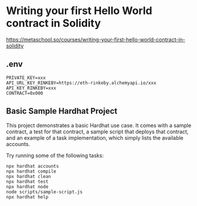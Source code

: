 # Writing your first Hello World contract in Solidity

https://metaschool.so/courses/writing-your-first-hello-world-contract-in-solidity

## .env

```
PRIVATE_KEY=xxx
API_URL_KEY_RINKEBY=https://eth-rinkeby.alchemyapi.io/xxx
API_KEY_RINKEBY=xxx
CONTRACT=0x000
```

## Basic Sample Hardhat Project

This project demonstrates a basic Hardhat use case. It comes with a sample contract, a test for that contract, a sample script that deploys that contract, and an example of a task implementation, which simply lists the available accounts.

Try running some of the following tasks:

```shell
npx hardhat accounts
npx hardhat compile
npx hardhat clean
npx hardhat test
npx hardhat node
node scripts/sample-script.js
npx hardhat help
```
